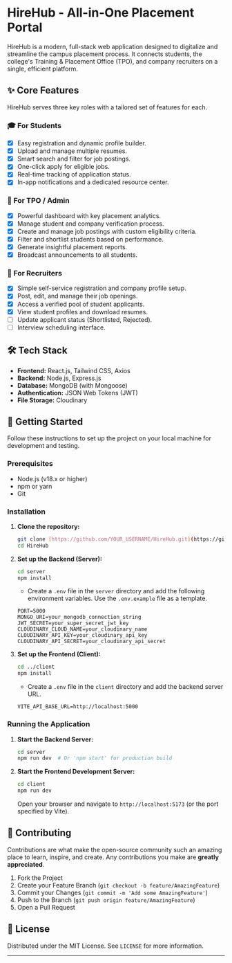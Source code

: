 # HireHub - All-in-One Placement Portal

HireHub is a modern, full-stack web application designed to digitalize and streamline the campus placement process. It connects students, the college's Training & Placement Office (TPO), and company recruiters on a single, efficient platform.

## ✨ Core Features

HireHub serves three key roles with a tailored set of features for each.

### 🎓 For Students
- [x] Easy registration and dynamic profile builder.
- [x] Upload and manage multiple resumes.
- [x] Smart search and filter for job postings.
- [x] One-click apply for eligible jobs.
- [x] Real-time tracking of application status.
- [x] In-app notifications and a dedicated resource center.

### 👑 For TPO / Admin
- [x] Powerful dashboard with key placement analytics.
- [x] Manage student and company verification process.
- [x] Create and manage job postings with custom eligibility criteria.
- [x] Filter and shortlist students based on performance.
- [x] Generate insightful placement reports.
- [x] Broadcast announcements to all students.

### 🏢 For Recruiters
- [x] Simple self-service registration and company profile setup.
- [x] Post, edit, and manage their job openings.
- [x] Access a verified pool of student applicants.
- [x] View student profiles and download resumes.
- [ ] Update applicant status (Shortlisted, Rejected).
- [ ] Interview scheduling interface.

## 🛠️ Tech Stack

- **Frontend:** React.js, Tailwind CSS, Axios
- **Backend:** Node.js, Express.js
- **Database:** MongoDB (with Mongoose)
- **Authentication:** JSON Web Tokens (JWT)
- **File Storage:** Cloudinary

## 🚀 Getting Started

Follow these instructions to set up the project on your local machine for development and testing.

### Prerequisites

- Node.js (v18.x or higher)
- npm or yarn
- Git

### Installation

1.  **Clone the repository:**
    ```sh
    git clone [https://github.com/YOUR_USERNAME/HireHub.git](https://github.com/YOUR_USERNAME/HireHub.git)
    cd HireHub
    ```

2.  **Set up the Backend (Server):**
    ```sh
    cd server
    npm install
    ```
    - Create a `.env` file in the `server` directory and add the following environment variables. Use the `.env.example` file as a template.
    ```env
    PORT=5000
    MONGO_URI=your_mongodb_connection_string
    JWT_SECRET=your_super_secret_jwt_key
    CLOUDINARY_CLOUD_NAME=your_cloudinary_name
    CLOUDINARY_API_KEY=your_cloudinary_api_key
    CLOUDINARY_API_SECRET=your_cloudinary_api_secret
    ```

3.  **Set up the Frontend (Client):**
    ```sh
    cd ../client
    npm install
    ```
    - Create a `.env` file in the `client` directory and add the backend server URL.
    ```env
    VITE_API_BASE_URL=http://localhost:5000
    ```

### Running the Application

1.  **Start the Backend Server:**
    ```sh
    cd server
    npm run dev  # Or 'npm start' for production build
    ```

2.  **Start the Frontend Development Server:**
    ```sh
    cd client
    npm run dev
    ```
    Open your browser and navigate to `http://localhost:5173` (or the port specified by Vite).

## 🤝 Contributing

Contributions are what make the open-source community such an amazing place to learn, inspire, and create. Any contributions you make are **greatly appreciated**.

1.  Fork the Project
2.  Create your Feature Branch (`git checkout -b feature/AmazingFeature`)
3.  Commit your Changes (`git commit -m 'Add some AmazingFeature'`)
4.  Push to the Branch (`git push origin feature/AmazingFeature`)
5.  Open a Pull Request

## 📄 License

Distributed under the MIT License. See `LICENSE` for more information.

---